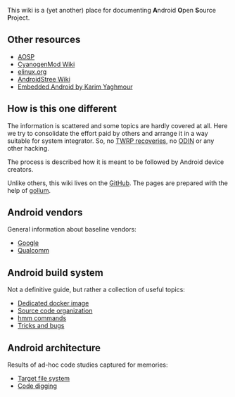 This wiki is a (yet another) place for documenting **A**ndroid **O**pen **S**ource **P**roject.

## Other resources

* [AOSP](https://source.android.com/)
* [CyanogenMod Wiki](https://wiki.cyanogenmod.org/w/Main_Page)
* [elinux.org](http://elinux.org/Category:Android)
* [AndroidStree Wiki](http://wiki.androidstreet.net/)
* [Embedded Android by Karim Yaghmour](http://shop.oreilly.com/product/0636920021094.do)

## How is this one different

The information is scattered and some topics are hardly covered at all. Here we try to consolidate the effort paid by others and arrange it in a way suitable for system integrator. So, no [TWRP recoveries](https://twrp.me/), no [ODIN](http://www.droidviews.com/download-odin-tool-for-samsung-galaxy-devices-all-versions/) or any other hacking.

The process is described how it is meant to be followed by Android device creators.

Unlike others, this wiki lives on the [GitHub](https://github.com/RomanSaveljev/aosp-wiki). The pages are prepared with the help of [gollum](https://github.com/gollum/gollum).

## Android vendors

General information about baseline vendors:

* [Google](vendors/Android-by-Google)
* [Qualcomm](vendors/Android-by-Qualcomm)

## Android build system

Not a definitive guide, but rather a collection of useful topics:

* [Dedicated docker image](android-build-system/docker-image.md)
* [Source code organization](android-build-system/source-code-organization.md)
* [hmm commands](android-build-system/hmm-commands.md)
* [Tricks and bugs](android-build-system/tricks-and-bugs.md)

## Android architecture

Results of ad-hoc code studies captured for memories:

* [Target file system](android-architecture/target-file-system.md)
* [Code digging](android-architecture/code-digging.md)
